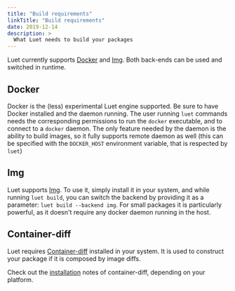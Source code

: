```yaml
---
title: "Build requirements"
linkTitle: "Build requirements"
date: 2019-12-14
description: >
  What Luet needs to build your packages
---
```


Luet currently supports [Docker](https://www.docker.com/) and [Img](https://github.com/genuinetools/img). Both back-ends can be used and switched in runtime.

## Docker

Docker is the (less) experimental Luet engine supported. Be sure to have Docker installed and the daemon running. The user running `luet` commands needs the corresponding permissions to run the `docker` executable, and to connect to a `docker` daemon. The only feature needed by the daemon is the ability to build images, so it fully supports remote daemon as well (this can be specified with the `DOCKER_HOST` environment variable, that is respected by `luet`)

## Img

Luet supports [Img](https://github.com/genuinetools/img). To use it, simply install it in your system, and while running `luet build`, you can switch the backend by providing it as a parameter: `luet build --backend img`. For small packages it is particularly powerful, as it doesn't require any docker daemon running in the host.

## Container-diff

Luet requires [Container-diff](https://github.com/GoogleContainerTools/container-diff) installed in your system. It is used to construct your package if it is composed by image diffs. 

Check out the [installation](https://github.com/GoogleContainerTools/container-diff#installation) notes of container-diff, depending on your platform.

